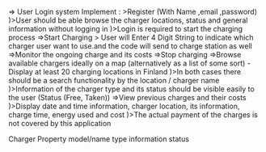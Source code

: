 => User Login system 
    Implement :
        >Register (With Name ,email ,password)
         )>User should be able browse the charger locations, status and general information without logging in
         )>Login is required to start the charging process
=>Start Charging 
    > User will Enter 4 Digit String to indicate which charger user want to use.and the code will send to charge station as well
=>Monitor the ongoing charge and its costs
=>Stop charging
=>Browse available chargers ideally on a map (alternatively as a list of some sort) - Display at least 20 charging locations in Finland
    )>In both cases there should be a search functionality by the location / charger name
    )>Information of the charger type and its status should be visible easily to the user (Status (Free, Taken))
=>View previous charges and their costs
    )>Display date and time information, charger location, its information, charge time, energy used and cost
    )>The actual payment of the charges is not covered by this application


Charger Property
    model/name
    type
    information
    status
    